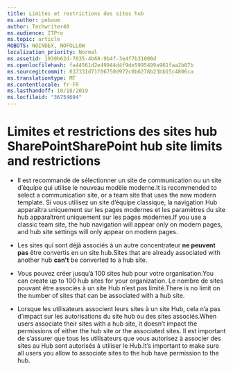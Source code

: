 ```yaml
---
title: Limites et restrictions des sites hub
ms.author: pebaum
author: Techwriter40
ms.audience: ITPro
ms.topic: article
ROBOTS: NOINDEX, NOFOLLOW
localization_priority: Normal
ms.assetid: 1930b62d-7035-4b68-9b4f-3e4f7b31000d
ms.openlocfilehash: fa44561d2e49944d4f9de5995499a961faa2b07b
ms.sourcegitcommit: 037331d71f06750d972c0b6278b23bb15c4806ca
ms.translationtype: MT
ms.contentlocale: fr-FR
ms.lasthandoff: 10/18/2019
ms.locfileid: "36754694"
---
```

# <a name="sharepoint-hub-site-limits-and-restrictions"></a><span data-ttu-id="11722-102">Limites et restrictions des sites hub SharePoint</span><span class="sxs-lookup"><span data-stu-id="11722-102">SharePoint hub site limits and restrictions</span></span>

- <span data-ttu-id="11722-103">Il est recommandé de sélectionner un site de communication ou un site d’équipe qui utilise le nouveau modèle moderne.</span><span class="sxs-lookup"><span data-stu-id="11722-103">It is recommended to select a communication site, or a team site that uses the new modern template.</span></span> <span data-ttu-id="11722-104">Si vous utilisez un site d’équipe classique, la navigation Hub apparaîtra uniquement sur les pages modernes et les paramètres du site hub apparaîtront uniquement sur les pages modernes.</span><span class="sxs-lookup"><span data-stu-id="11722-104">If you use a classic team site, the hub navigation will appear only on modern pages, and hub site settings will only appear on modern pages.</span></span>

- <span data-ttu-id="11722-105">Les sites qui sont déjà associés à un autre concentrateur **ne peuvent pas** être convertis en un site hub.</span><span class="sxs-lookup"><span data-stu-id="11722-105">Sites that are already associated with another hub **can't** be converted to a hub site.</span></span>

- <span data-ttu-id="11722-106">Vous pouvez créer jusqu’à 100 sites hub pour votre organisation.</span><span class="sxs-lookup"><span data-stu-id="11722-106">You can create up to 100 hub sites for your organization.</span></span> <span data-ttu-id="11722-107">Le nombre de sites pouvant être associés à un site Hub n’est pas limité.</span><span class="sxs-lookup"><span data-stu-id="11722-107">There is no limit on the number of sites that can be associated with a hub site.</span></span>

- <span data-ttu-id="11722-108">Lorsque les utilisateurs associent leurs sites à un site Hub, cela n’a pas d’impact sur les autorisations du site hub ou des sites associés.</span><span class="sxs-lookup"><span data-stu-id="11722-108">When users associate their sites with a hub site, it doesn’t impact the permissions of either the hub site or the associated sites.</span></span> <span data-ttu-id="11722-109">Il est important de s’assurer que tous les utilisateurs que vous autorisez à associer des sites au Hub sont autorisés à utiliser le Hub.</span><span class="sxs-lookup"><span data-stu-id="11722-109">It’s important to make sure all users you allow to associate sites to the hub have permission to the hub.</span></span>

